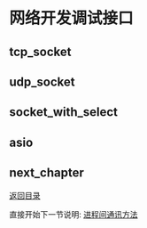 # 网络开发调试接口

## tcp_socket

## udp_socket

## socket_with_select

## asio

## next_chapter

[返回目录](../README.md)

直接开始下一节说明: [进程间通讯方法](./ch04-05.process_communication.md)
